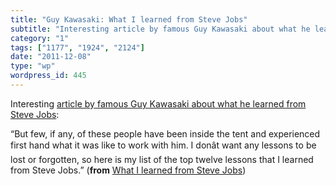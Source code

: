 ```yaml
---
title: "Guy Kawasaki: What I learned from Steve Jobs"
subtitle: "Interesting article by famous Guy Kawasaki about what he learned from Steve Jobs"
category: "1"
tags: ["1177", "1924", "2124"]
date: "2011-12-08"
type: "wp"
wordpress_id: 445
---
```

Interesting [article by famous Guy Kawasaki about what he learned from Steve Jobs](http://blog.guykawasaki.com/2011/10/what-i-learned-from-steve-jobs.html#axzz1fxoYzTQr):

> 
“But few, if any, of these people have been inside the tent and experienced first hand what it was like to work with him. I donât want any lessons to be lost or forgotten, so here is my list of the top twelve lessons that I learned from Steve Jobs.” (**from** [What I learned from Steve Jobs](http://blog.guykawasaki.com/2011/10/what-i-learned-from-steve-jobs.html#axzz1fxoYzTQr))